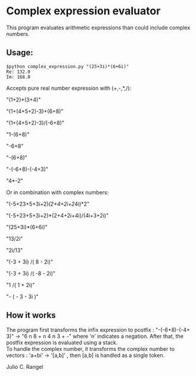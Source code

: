 

# Complex expression evaluator

This program evaluates arithmetic expressions than could include complex numbers.

## Usage:

    $python complex_expression.py "(25+3i)*(6+6i)"
    Re: 132.0
    Im: 168.0

Accepts pure real number expression with (+,-,*,/):
 
"(1+2)*(3+4)"
 
"(1+(4+5+2)-3)+(6+8)"

"(1+(4+5+2)-3)/(-6+8)"

"1-(6+8)"

"-6+8"

"-(6+8)"

"-(-6+8)-(-4+3)"

"4*-2"
 
Or in combination with complex numbers:

"(-5+23+5+3i+2)*(2+4+2i+2*4i)*2"

"(-5+23+5+3i+2)*(2+4+2i+4i)/(4i+3+2i)"

"(25+3i)*(6+6i)"

"13/2i"

"2i/13"

"(-3 + 3i) /( 8 - 2i)"

"(-3 + 3i) /( -8 - 2i)"

"1 /( 1 + 2i)"

"-   ( -  3 - 3i )"

## How it works
The program first transforms the infix expression to postfix :
"-(-6+8)-(-4+ 3)" ->
"6 n 8 + n 4 n 3 + -"
where 'n' indicates a negation.  After that, the postfix expression is evaluated using a stack.  
To handle the complex number, it transforms the complex number to vectors : 'a+bi' -> '[a,b]' , then [a,b] is handled as a single token. 




Julio C. Rangel

